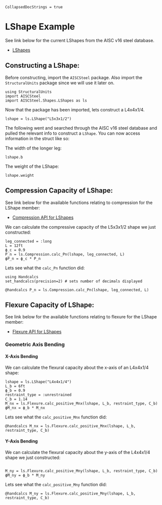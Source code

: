 ```@meta
CollapsedDocStrings = true
```

# LShape Example

See link below for the current LShapes from the AISC v16 steel database.

- [LShapes](@ref)

## Constructing a LShape:

Before constructing, import the `AISCSteel` package. Also import the `StructuralUnits` package since we will use it later on.

```@example lshape
using StructuralUnits
import AISCSteel
import AISCSteel.Shapes.LShapes as ls
```

Now that the package has been imported, lets construct a L4x4x1/4.

```@example lshape
lshape = ls.LShape("L5x3x1/2")
```

The following went and searched through the AISC v16 steel database and pulled the relevant info to construct a `LShape`. You can now access information in the struct like so:

The width of the longer leg:

```@example lshape
lshape.b
```

The weight of the LShape:

```@example lshape
lshape.weight
```

## Compression Capacity of LShape:

See link below for the available functions relating to compression for the LShape member:

- [Compression API for LShapes](@ref)

We can calculate the compressive capacity of the L5x3x1/2 shape we just constructed:

```@example lshape
leg_connected = :long
L = 12ft
ϕ_c = 0.9
P_n = ls.Compression.calc_Pn(lshape, leg_connected, L) 
ϕP_n = ϕ_c * P_n
```

Lets see what the `calc_Pn` function did:

```@example lshape
using Handcalcs
set_handcalcs(precision=2) # sets number of decimals displayed

@handcalcs P_n = ls.Compression.calc_Pn(lshape, leg_connected, L) 
```


## Flexure Capacity of LShape:

See link below for the available functions relating to flexure for the LShape member:

- [Flexure API for LShapes](@ref)

### Geometric Axis Bending

#### X-Axis Bending

We can calculate the flexural capacity about the x-axis of an L4x4x1/4 shape:

```@example lshape
lshape = ls.LShape("L4x4x1/4")
L_b = 6ft
ϕ_b = 0.9
restraint_type = :unrestrained
C_b = 1.14
M_nx = ls.Flexure.calc_positive_Mnx(lshape, L_b, restraint_type, C_b)
ϕM_nx = ϕ_b * M_nx
```

Lets see what the `calc_positive_Mnx` function did:

```@example lshape
@handcalcs M_nx = ls.Flexure.calc_positive_Mnx(lshape, L_b, restraint_type, C_b)
```

#### Y-Axis Bending

We can calculate the flexural capacity about the y-axis of the L4x4x1/4 shape we just constructed:

```@example lshape

M_ny = ls.Flexure.calc_positive_Mny(lshape, L_b, restraint_type, C_b)
ϕM_ny = ϕ_b * M_ny
```

Lets see what the `calc_positive_Mny` function did:

```@example lshape
@handcalcs M_ny = ls.Flexure.calc_positive_Mny(lshape, L_b, restraint_type, C_b)
```
